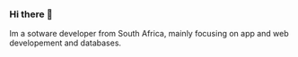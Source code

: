 ### Hi there 👋
Im a sotware developer from South Africa, mainly focusing on app and web developement and databases.

